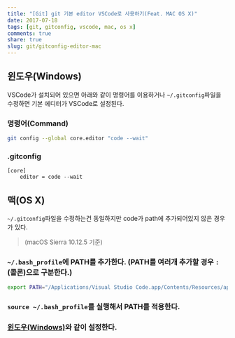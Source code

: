 ```yaml
---
title: "[Git] git 기본 editor VSCode로 사용하기(Feat. MAC OS X)"
date: 2017-07-18
tags: [git, gitconfig, vscode, mac, os x]
comments: true
share: true
slug: git/gitconfig-editor-mac
---
```


## 윈도우(Windows)

VSCode가 설치되어 있으면 아래와 같이 명령어를 이용하거나 `~/.gitconfig`파일을 수정하면 기본 에디터가 VSCode로 설정된다.

### 명령어(Command)

```sh
git config --global core.editor "code --wait"
```

### .gitconfig

```
[core]
    editor = code --wait
```

## 맥(OS X)

`~/.gitconfig`파일을 수정하는건 동일하지만 code가 path에 추가되어있지 않은 경우가 있다.

> (macOS Sierra 10.12.5 기준)

### `~/.bash_profile`에 PATH를 추가한다. (PATH를 여러개 추가할 경우 `:`(콜론)으로 구분한다.)

```sh
export PATH="/Applications/Visual Studio Code.app/Contents/Resources/app/bin:"
```

### `source ~/.bash_profile`를 실행해서 PATH를 적용한다.

### [윈도우(Windows)](#윈도우)와 같이 설정한다.
